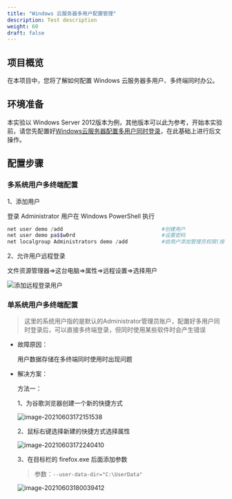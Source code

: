 ```yaml
---
title: "Windows 云服务器多用户配置管理"
description: Test description
weight: 60
draft: false
---
```


## 项目概览

在本项目中，您将了解如何配置 Windows 云服务器多用户、多终端同时办公。

## 环境准备

本实验以 Windows Server 2012版本为例，其他版本可以此为参考，开始本实验前，请您先配置好[Windows云服务器配置多用户同时登录](/compute/vm/best-practices/windows/win_loggin/)，在此基础上进行后文操作。

## 配置步骤

###  多系统用户多终端配置

  1、添加用户

  登录 Administrator 用户在 Windows PowerShell 执行

  ```powershell
  net user demo /add								#创建用户
  net user demo pa$$w0rd							#设置密码
  net localgroup Administrators demo /add			#给用户添加管理员权限(按需操作)
  ```

  2、允许用户远程登录

  文件资源管理器=>这台电脑=>属性=>远程设置=>选择用户

  ![添加远程登录用户](../../_images/windows_multi_user.assets/添加远程登录用户-1622711225217.gif)

### 单系统用户多终端配置

> 这里的系统用户指的是默认的Administrator管理员账户，配置好多用户同时登录后，可以直接多终端登录，但同时使用某些软件时会产生错误

* 故障原因：

  用户数据存储在多终端同时使用时出现问题

* 解决方案：

  方法一：

  1、为谷歌浏览器创建一个新的快捷方式

  ![image-20210603172151538](../../_images/windows_multi_user.assets/image-20210603172151538.png)
  
  2、鼠标右键选择新建的快捷方式选择属性
  
  ![image-20210603172240410](../../_images/windows_multi_user.assets/image-20210603172240410.png)
  
  3、在目标栏的 firefox.exe 后面添加参数
  
  > 参数：`--user-data-dir="C:\UserData"`
  
  ![image-20210603180039412](../../_images/windows_multi_user.assets/image-20210603180039412.png)
  
  